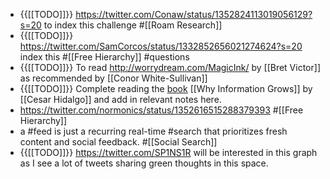 - {{[[TODO]]}} https://twitter.com/Conaw/status/1352824113019056129?s=20 to index this challenge #[[Roam Research]]
- {{[[TODO]]}} https://twitter.com/SamCorcos/status/1332852656021274624?s=20 index this #[[Free Hierarchy]] #questions
- {{[[TODO]]}} To read http://worrydream.com/MagicInk/ by [[Bret Victor]] as recommended by [[Conor White-Sullivan]]
- {{[[TODO]]}} Complete reading the [book](#Books) [[Why Information Grows]] by [[Cesar Hidalgo]] and add in relevant notes here. 
- https://twitter.com/normonics/status/1352616515288379393 #[[Free Hierarchy]]
- a #feed is just a recurring real-time #search that prioritizes fresh content and social feedback. #[[Social Search]]
- {{[[TODO]]}} https://twitter.com/SP1NS1R will be interested in this graph as I see a lot of tweets sharing green thoughts in this space.
